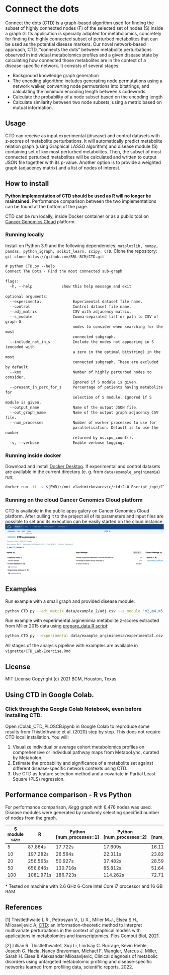 
# Connect the dots
Connect the dots (CTD) is a graph-based algorithm used for finding the subset of highly connected nodes (F) of the selected set of nodes (S) inside a graph G. Its application is specially adapted for metabolomics, concretely for finding the highly connected subset of perturbed metabolites that can be used as the potential disease markers.
Our novel network-based approach, CTD, “connects the dots” between metabolite perturbations observed in individual metabolomics profiles and a given disease state by calculating how connected those metabolites are in the context of a disease-specific network. It consists of several stages:
- Background knowledge graph generation
- The encoding algorithm: includes generating node permutations using a network walker, converting node permutations into bitstrings, and calculating the minimum encoding length between k codewords
- Calculate the probability of a node subset based on the encoding length
- Calculate similarity between two node subsets, using a metric based on mutual information.

## Usage
CTD can receive as input experimental (disease) and control datasets with z-scores of metabolite perturbations. It will automatically predict metabolite relation graph (using Graphical LASSO algorithm) and disease module (S) containing set of ```kmx``` most perturbed metabolites. Then, the subset of most connected perturbed metabolites will be calculated and written to output JSON file together with its p-value.
Another option is to provide a weighted graph (adjacency matrix) and a list of nodes of interest.

## How to install
**Python implementation of CTD should be used as R will no longer be maintained.** Performance comparison between the two implementations can be found at the bottom of the page.

CTD can be run locally, inside Docker container or as a public tool on [Cancer Genomics Cloud](https://cgc.sbgenomics.com/) platform.
### Running locally
 Install on Python 3.9 and the following dependencies: ```matplotlib, numpy, pandas, python_igraph, scikit_learn, scipy, CTD```.
 Clone the repository: ```git clone https://github.com/BRL-BCM/CTD.git ```
```
# python CTD.py --help
Connect The Dots - Find the most connected sub-graph

flags:
  -h, --help             show this help message and exit

optional arguments:
  --experimental              Experimental dataset file name.
  --control                   Control dataset file name.
  --adj_matrix                CSV with adjacency matrix.
  --s_module                  Comma-separated list or path to CSV of graph G
                              nodes to consider when searching for the most
                              connected subgraph.
  --include_not_in_s          Include the nodes not appearing in S (encoded with
                              a zero in the optimal bitstring) in the most
                              connected subgraph. These are excluded by default.
  --kmx                       Number of highly perturbed nodes to consider.
                              Ignored if S module is given.
  --present_in_perc_for_s     Percentage of patients having metabolite for
                              selection of S module. Ignored if S module is given.
  --output_name               Name of the output JSON file.
  --out_graph_name            Name of the output graph adjacency CSV file.
  --num_processes             Number of worker processes to use for
                              parallelisation. Default is to use the number
                              returned by os.cpu_count().
  -v, --verbose               Enable verbose logging.
```
### Running inside docker
Download and install [Docker Desktop](https://www.docker.com/get-started).
If experimental and control datasets are available in the current directory (e. g. from ```data/example_argininemia```) run:
```sh
docker run -it -v $(PWD):/mnt vladimirkovacevic/ctd:2.0 Rscript /opt/CTD/CTD.r --experimental /mnt/experimental.csv --control /mnt/control.csv --output_name /mnt/output.json
```
### Running on the cloud Cancer Genomics Cloud platform
CTD is available in the public apps galery on Cancer Genomics Cloud platform. After pulling it to the project all of its parameters and input files are possible to set and its execution can be easily started on the cloud instance.
![CGC task](inst/images/cgc_task.png)

## Examples

Run example with a small graph and provided disease module:
```sh
python CTD.py --adj_matrix data/example_2/adj.csv --s_module "m2,m4,m5,m7"
```
Run example with experimental arginenimia metabolite z-scores extracted from Miller 2015 data using [prepare_data.R script](data/example_argininemia/prepare_data.R):
```sh
python CTD.py --experimental data/example_argininemia/experimental.csv --control data/example_argininemia/control.csv --kmx 15
```
All stages of the analysis pipeline with examples are available in ```vignette/CTD_Lab-Exercise.Rmd```

## License
MIT License
Copyright (c) 2021 BCM, Houston, Texas

## Using CTD in Google Colab.
### Click through the Google Colab Notebook, even before installing CTD.
Open /Colab_CTD_PLOSCB.ipynb in Google Colab to reproduce some results from Thistlethwaite et al. (2020) step by step. This does not require CTD local installation. You will:

1. Visualize individual or average cohort metabolomics profiles on comprehensive or individual pathway maps from MetaboLync, curated by Metabolon.
2. Estimate the probability and significance of a metabolite set against different disease-specific network contexts using CTD.
3. Use CTD as feature selection method and a covariate in Partial Least Square (PLS) regression.

## Performance comparison - R vs Python

For performance comparison, *Kegg* graph with 6.476 nodes was used. Disease modules were generated by randomly selecting specified number of nodes from the graph.

| S module size 	| R         	| Python [num_processes=1] 	| Python [num_processes=2] 	| Python [num_processes=4] 	| Python [num_processes=8] 	| Python [num_processes=12] 	|
|---------------	|-----------	|--------------------------	|--------------------------	|--------------------------	|----------------------------	|-----------------------------	|
| 5             	| 87.864s   	| 17.722s                  	| 17.609s                  	| 16.116s                  	| 16.737s                    	| 18.134s                     	|
| 10            	| 197.282s  	| 26.564s                  	| 22.311s                  	| 23.826s                  	| 24.053s                    	| 25.399s                     	|
| 20            	| 256.565s  	| 50.927s                  	| 37.482s                  	| 28.596s                  	| 32.792s                    	| 33.251s                     	|
| 50            	| 656.646s  	| 130.716s                 	| 85.812s                  	| 51.648s                  	| 49.679s                    	| 52.641s                     	|
| 100           	| 1081.971s 	| 186.723s                 	| 114.262s                 	| 72.712s                  	| 60.5s                      	| 60.795s                     	|

\* Tested on machine with 2.6 GHz 6-Core Intel Core i7 processor and 16 GB RAM.

## References
[1] Thistlethwaite L.R., Petrosyan V., Li X., Miller M.J., Elsea S.H., Milosavljevic A, [CTD](https://doi.org/10.1371/journal.pcbi.1008550): an information-theoretic method to interpret multivariate perturbations in the context of graphical models with applications in metabolomics and transcriptomics. Plos Comput Biol, 2021.

[2] Lillian R. Thistlethwaite1, Xiqi Li, Lindsay C. Burrage, Kevin Riehle, Joseph G. Hacia, Nancy Braverman, Michael F. Wangler, Marcus J. Miller, Sarah H. Elsea & Aleksandar Milosavljevic, Clinical diagnosis of metabolic disorders using untargeted metabolomic profiling and disease‑specific networks learned from profiling data, scientific reports, 2022.
